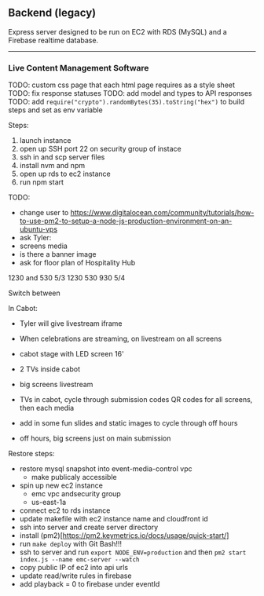 ## Backend (legacy)

Express server designed to be run on EC2 with RDS (MySQL) and a Firebase realtime database.

---

### Live Content Management Software

TODO: custom css page that each html page requires as a style sheet
TODO: fix response statuses
TODO: add model and types to API responses
TODO: add `require("crypto").randomBytes(35).toString("hex")` to build steps and set as env variable

Steps:

1. launch instance
2. open up SSH port 22 on security group of instace
3. ssh in and scp server files
4. install nvm and npm
5. open up rds to ec2 instance
6. run npm start

TODO:

- change user to https://www.digitalocean.com/community/tutorials/how-to-use-pm2-to-setup-a-node-js-production-environment-on-an-ubuntu-vps
- ask Tyler:
- screens media
- is there a banner image
- ask for floor plan of Hospitality Hub

1230 and 530 5/3
1230 530 930 5/4

Switch between

In Cabot:

- Tyler will give livestream iframe
- When celebrations are streaming, on livestream on all screens

- cabot stage with LED screen 16'
- 2 TVs inside cabot

- big screens livestream
- TVs in cabot, cycle through submission codes QR codes for all screens, then each media
- add in some fun slides and static images to cycle through off hours

- off hours, big screens just on main submission

Restore steps:

- restore mysql snapshot into event-media-control vpc
  - make publicaly accessible
- spin up new ec2 instance
  - emc vpc andsecurity group
  - us-east-1a
- connect ec2 to rds instance
- update makefile with ec2 instance name and cloudfront id
- ssh into server and create server directory
- install (pm2)[https://pm2.keymetrics.io/docs/usage/quick-start/]
- run `make deploy` with Git Bash!!!
- ssh to server and run `export NODE_ENV=production` and then `pm2 start index.js --name emc-server --watch`
- copy public IP of ec2 into api urls
- update read/write rules in firebase
- add playback = 0 to firebase under eventId
